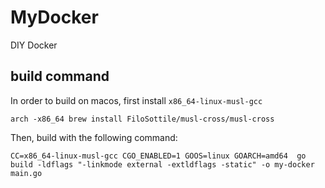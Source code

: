 # MyDocker
DIY Docker

## build command
In order to build on macos, first install `x86_64-linux-musl-gcc`

```
arch -x86_64 brew install FiloSottile/musl-cross/musl-cross
```
Then, build with the following command:
```
CC=x86_64-linux-musl-gcc CGO_ENABLED=1 GOOS=linux GOARCH=amd64  go build -ldflags "-linkmode external -extldflags -static" -o my-docker main.go
```